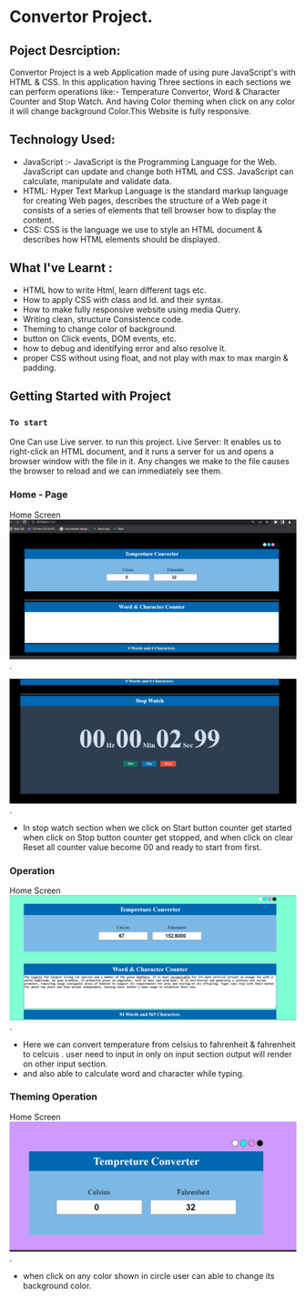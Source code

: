 # Convertor Project.

## Poject Desrciption:

Convertor Project is a web Application  made of using pure JavaScript's  with HTML & CSS. In this application having Three sections in each sections we can perform operations like:- Temperature Convertor, Word & Character Counter and Stop Watch. And having Color theming when click on any color it will change background Color.This Website is fully responsive. 

## Technology Used:

- JavaScript :- JavaScript is the Programming Language for the Web. JavaScript can update and change both HTML and CSS. JavaScript can calculate, manipulate and validate data.
- HTML: Hyper Text Markup Language is the standard markup language for creating Web pages, describes the structure of a Web page it consists of a series of elements that tell browser how to display the content.
- CSS: CSS is the language we use to style an HTML document & describes how HTML elements should be displayed.

## What I've Learnt :
- HTML how to write Html, learn different tags etc.
- How to apply CSS with class and Id. and their syntax.
- How to make fully responsive website using media Query.
- Writing clean, structure Consistence code.
- Theming to change color of background.
- button on Click events, DOM events, etc.
- how to debug and identifying error and also resolve it.
- proper CSS without using float, and not play with max to max margin & padding.


## Getting Started with Project

### `To start`

One Can use Live server. to run this project.
Live Server: It enables us to right-click an HTML document, and it runs a server for us and opens a browser window with the file in it. Any changes we make to the file causes the browser to reload and we can immediately see them. 

### Home - Page
Home Screen
![Home-Page](ReadmeImages/homepage.png).

![Home-Page](ReadmeImages/homepage2.png).
- In stop watch section when we click on Start button counter get started when click on Stop button counter get stopped, and when click on clear Reset all counter value become 00 and ready to start from first.


### Operation
Home Screen
![operations](ReadmeImages/operation.png).
- Here we can convert temperature from celsius to fahrenheit & fahrenheit to celcuis . user need to input in only on input section output will render on other input section.
- and also able to calculate word and character while typing.

### Theming Operation
Home Screen
![Theame](ReadmeImages/theming.png).
- when click on any color shown in circle user can able to change its background color.